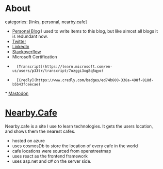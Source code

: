 # About

categories: [links, personal, nearby.cafe]


*   [Personal Blog](http://peter.withknown.com)
 I used to write items to this blog, but like almost all blogs it is redundant now.
*   [Twitter](https://twitter.com/petermarshall)
*   [LinkedIn](https://linkedin.com/in/thebestdevyouwilleverfind)
*   [Stackoverflow](https://stackoverflow.com/users/4692/peter-marshall)
*   Microsoft Certification
*       [Transcript](https://learn.microsoft.com/en-us/users/p33tr/transcript/7ozggi3xg8q5qyo)
*       [Credly](https://www.credly.com/badges/ed74b600-338a-498f-818d-b5b43fceecae)
<div data-iframe-width="150" data-iframe-height="270" data-share-badge-id="ed74b600-338a-498f-818d-b5b43fceecae" data-share-badge-host="https://www.credly.com"></div><script type="text/javascript" async src="//cdn.credly.com/assets/utilities/embed.js"></script>
*   <a rel="me" href="https://toot.cat/@P33tr">Mastodon</a>

# [Nearby.Cafe](http://nearby.cafe) #

Nearby.cafe is a site I use to learn technologies. It gets the users location, and shows them the nearest cafes.

* hosted on azure
* uses cosmosDb to store the location of every cafe in the world
* cafe locations were sourced from openstreetmap
* uses react as the frontend framework
* uses asp.net and c# on the server side.
<script data-name="BMC-Widget" src="https://cdnjs.buymeacoffee.com/1.0.0/widget.prod.min.js" data-id="P33tr" data-description="Support me on Buy me a coffee!" data-message="Thank you for visiting. You can now buy me a coffee!" data-color="#FF813F" data-position="right" data-x_margin="18" data-y_margin="18"></script>

